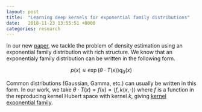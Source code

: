 ```yaml
---
layout: post
title:  "Learning deep kernels for exponential family distributions"
date:   2018-11-23 13:55:51 +0000
categories: research
---
```


In our new [paper](DKEF), we tackle the problem of density estimation using an exponential family distribution with rich structure.
We know that an exponentialy family distribution can be written in the following form.

$$
p(x)\approx \exp(\theta \cdot T(x))q_0(x)
$$

Common distributions (Gaussian, Gamma, etc.) can usually be written in this form. In our work, we take $\theta \cdot T(x) = f(x) = \langle f, k(x,\cdot) \rangle$ where $f$ is a function in the reproducing kernel Hubert space with kernel $k$, 
giving [kernel exponential family](kef).


[DKEF]: https://arxiv.org/abs/1811.08357https://arxiv.org/abs/1811.08357
[kef]:  http://jmlr.org/papers/v18/16-011.html
